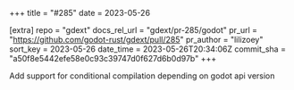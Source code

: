 +++
title = "#285"
date = 2023-05-26

[extra]
repo = "gdext"
docs_rel_url = "gdext/pr-285/godot"
pr_url = "https://github.com/godot-rust/gdext/pull/285"
pr_author = "lilizoey"
sort_key = 2023-05-26
date_time = 2023-05-26T20:34:06Z
commit_sha = "a50f8e5442efe58e0c93c39747d0f627d6b0d97b"
+++

Add support for conditional compilation depending on godot api version

